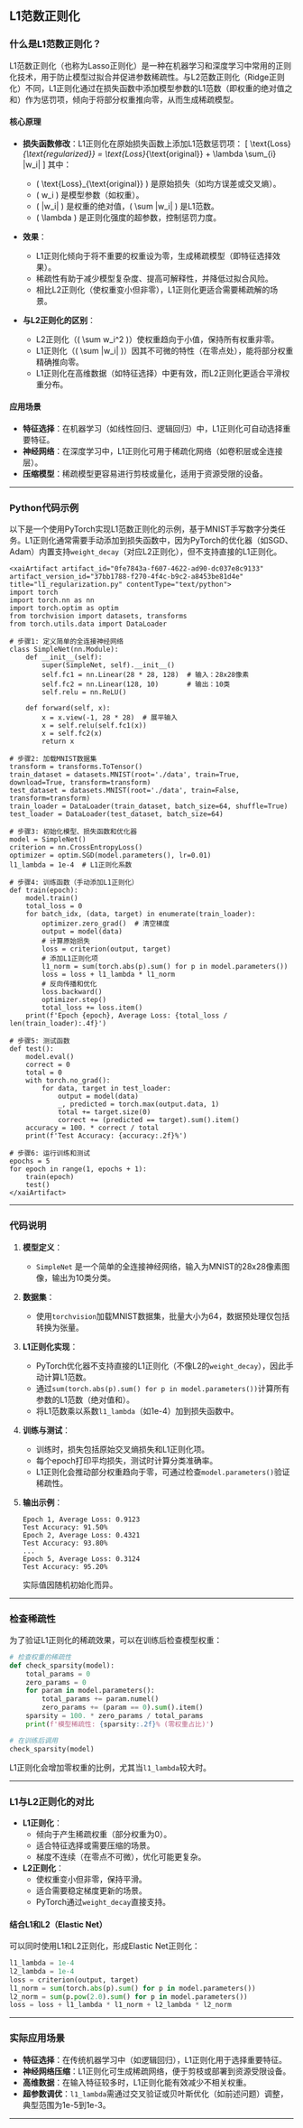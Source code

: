 ## L1范数正则化
### 什么是L1范数正则化？

L1范数正则化（也称为Lasso正则化）是一种在机器学习和深度学习中常用的正则化技术，用于防止模型过拟合并促进参数稀疏性。与L2范数正则化（Ridge正则化）不同，L1正则化通过在损失函数中添加模型参数的L1范数（即权重的绝对值之和）作为惩罚项，倾向于将部分权重推向零，从而生成稀疏模型。

#### 核心原理
- **损失函数修改**：L1正则化在原始损失函数上添加L1范数惩罚项：
  \[
  \text{Loss}_{\text{regularized}} = \text{Loss}_{\text{original}} + \lambda \sum_{i} |w_i|
  \]
  其中：
  - \( \text{Loss}_{\text{original}} \) 是原始损失（如均方误差或交叉熵）。
  - \( w_i \) 是模型参数（如权重）。
  - \( |w_i| \) 是权重的绝对值，\( \sum |w_i| \) 是L1范数。
  - \( \lambda \) 是正则化强度的超参数，控制惩罚力度。

- **效果**：
  - L1正则化倾向于将不重要的权重设为零，生成稀疏模型（即特征选择效果）。
  - 稀疏性有助于减少模型复杂度、提高可解释性，并降低过拟合风险。
  - 相比L2正则化（使权重变小但非零），L1正则化更适合需要稀疏解的场景。

- **与L2正则化的区别**：
  - L2正则化（\( \sum w_i^2 \)）使权重趋向于小值，保持所有权重非零。
  - L1正则化（\( \sum |w_i| \)）因其不可微的特性（在零点处），能将部分权重精确推向零。
  - L1正则化在高维数据（如特征选择）中更有效，而L2正则化更适合平滑权重分布。

#### 应用场景
- **特征选择**：在机器学习（如线性回归、逻辑回归）中，L1正则化可自动选择重要特征。
- **神经网络**：在深度学习中，L1正则化可用于稀疏化网络（如卷积层或全连接层）。
- **压缩模型**：稀疏模型更容易进行剪枝或量化，适用于资源受限的设备。

---

### Python代码示例

以下是一个使用PyTorch实现L1范数正则化的示例，基于MNIST手写数字分类任务。L1正则化通常需要手动添加到损失函数中，因为PyTorch的优化器（如SGD、Adam）内置支持`weight_decay`（对应L2正则化），但不支持直接的L1正则化。
```
<xaiArtifact artifact_id="0fe7843a-f607-4622-ad90-dc037e8c9133" artifact_version_id="37bb1788-f270-4f4c-b9c2-a8453be81d4e" title="l1_regularization.py" contentType="text/python">
import torch
import torch.nn as nn
import torch.optim as optim
from torchvision import datasets, transforms
from torch.utils.data import DataLoader

# 步骤1: 定义简单的全连接神经网络
class SimpleNet(nn.Module):
    def __init__(self):
        super(SimpleNet, self).__init__()
        self.fc1 = nn.Linear(28 * 28, 128)  # 输入：28x28像素
        self.fc2 = nn.Linear(128, 10)       # 输出：10类
        self.relu = nn.ReLU()
    
    def forward(self, x):
        x = x.view(-1, 28 * 28)  # 展平输入
        x = self.relu(self.fc1(x))
        x = self.fc2(x)
        return x

# 步骤2: 加载MNIST数据集
transform = transforms.ToTensor()
train_dataset = datasets.MNIST(root='./data', train=True, download=True, transform=transform)
test_dataset = datasets.MNIST(root='./data', train=False, transform=transform)
train_loader = DataLoader(train_dataset, batch_size=64, shuffle=True)
test_loader = DataLoader(test_dataset, batch_size=64)

# 步骤3: 初始化模型、损失函数和优化器
model = SimpleNet()
criterion = nn.CrossEntropyLoss()
optimizer = optim.SGD(model.parameters(), lr=0.01)
l1_lambda = 1e-4  # L1正则化系数

# 步骤4: 训练函数（手动添加L1正则化）
def train(epoch):
    model.train()
    total_loss = 0
    for batch_idx, (data, target) in enumerate(train_loader):
        optimizer.zero_grad()  # 清空梯度
        output = model(data)
        # 计算原始损失
        loss = criterion(output, target)
        # 添加L1正则化项
        l1_norm = sum(torch.abs(p).sum() for p in model.parameters())
        loss = loss + l1_lambda * l1_norm
        # 反向传播和优化
        loss.backward()
        optimizer.step()
        total_loss += loss.item()
    print(f'Epoch {epoch}, Average Loss: {total_loss / len(train_loader):.4f}')

# 步骤5: 测试函数
def test():
    model.eval()
    correct = 0
    total = 0
    with torch.no_grad():
        for data, target in test_loader:
            output = model(data)
            _, predicted = torch.max(output.data, 1)
            total += target.size(0)
            correct += (predicted == target).sum().item()
    accuracy = 100. * correct / total
    print(f'Test Accuracy: {accuracy:.2f}%')

# 步骤6: 运行训练和测试
epochs = 5
for epoch in range(1, epochs + 1):
    train(epoch)
    test()
</xaiArtifact>
```
---

### 代码说明

1. **模型定义**：
   - `SimpleNet` 是一个简单的全连接神经网络，输入为MNIST的28x28像素图像，输出为10类分类。

2. **数据集**：
   - 使用`torchvision`加载MNIST数据集，批量大小为64，数据预处理仅包括转换为张量。

3. **L1正则化实现**：
   - PyTorch优化器不支持直接的L1正则化（不像L2的`weight_decay`），因此手动计算L1范数。
   - 通过`sum(torch.abs(p).sum() for p in model.parameters())`计算所有参数的L1范数（绝对值和）。
   - 将L1范数乘以系数`l1_lambda`（如1e-4）加到损失函数中。

4. **训练与测试**：
   - 训练时，损失包括原始交叉熵损失和L1正则化项。
   - 每个epoch打印平均损失，测试时计算分类准确率。
   - L1正则化会推动部分权重趋向于零，可通过检查`model.parameters()`验证稀疏性。

5. **输出示例**：
   ```
   Epoch 1, Average Loss: 0.9123
   Test Accuracy: 91.50%
   Epoch 2, Average Loss: 0.4321
   Test Accuracy: 93.80%
   ...
   Epoch 5, Average Loss: 0.3124
   Test Accuracy: 95.20%
   ```
   实际值因随机初始化而异。

---

### 检查稀疏性
为了验证L1正则化的稀疏效果，可以在训练后检查模型权重：

```python
# 检查权重的稀疏性
def check_sparsity(model):
    total_params = 0
    zero_params = 0
    for param in model.parameters():
        total_params += param.numel()
        zero_params += (param == 0).sum().item()
    sparsity = 100. * zero_params / total_params
    print(f'模型稀疏性: {sparsity:.2f}% (零权重占比)')

# 在训练后调用
check_sparsity(model)
```

L1正则化会增加零权重的比例，尤其当`l1_lambda`较大时。

---

### L1与L2正则化的对比
- **L1正则化**：
  - 倾向于产生稀疏权重（部分权重为0）。
  - 适合特征选择或需要压缩的场景。
  - 梯度不连续（在零点不可微），优化可能更复杂。
- **L2正则化**：
  - 使权重变小但非零，保持平滑。
  - 适合需要稳定梯度更新的场景。
  - PyTorch通过`weight_decay`直接支持。

#### 结合L1和L2（Elastic Net）
可以同时使用L1和L2正则化，形成Elastic Net正则化：

```python
l1_lambda = 1e-4
l2_lambda = 1e-4
loss = criterion(output, target)
l1_norm = sum(torch.abs(p).sum() for p in model.parameters())
l2_norm = sum(p.pow(2.0).sum() for p in model.parameters())
loss = loss + l1_lambda * l1_norm + l2_lambda * l2_norm
```

---

### 实际应用场景
- **特征选择**：在传统机器学习中（如逻辑回归），L1正则化用于选择重要特征。
- **神经网络压缩**：L1正则化可生成稀疏网络，便于剪枝或部署到资源受限设备。
- **高维数据**：在输入特征较多时，L1正则化能有效减少不相关权重。
- **超参数调优**：`l1_lambda`需通过交叉验证或贝叶斯优化（如前述问题）调整，典型范围为1e-5到1e-3。

---

